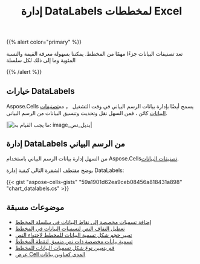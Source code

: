 ﻿---
title: إدارة DataLabels لمخططات Excel
linktitle: تصنيفات البيانات
type: docs
weight: 50
url: /ar/net/insert-datalabels-to-chart/
---
{{% alert color="primary" %}}

تعد تصنيفات البيانات جزءًا مهمًا من المخطط.
يمكننا بسهولة معرفة القيمة والنسبة المئوية وما إلى ذلك لكل سلسلة

{{% /alert %}}

## **خيارات DataLabels**
 Aspose.Cells يسمح أيضًا بإدارة بيانات الرسم البياني في وقت التشغيل ， مع[تصنيفات البيانات](https://reference.aspose.com/cells/net/aspose.cells.charts/datalabels/) كائن ، فمن السهل نقل وتحديث وتنسيق البيانات من الرسم البياني.

|![ما يجب القيام به: image_بديل_نص](chart_datalabels.png)|

## **إدارة DataLabels من الرسم البياني**
 من السهل إدارة بيانات الرسم البياني باستخدام Aspose.Cells[تصنيفات البيانات](https://reference.aspose.com/cells/net/aspose.cells.charts/datalabels/).

يوضح مقتطف الشفرة التالي كيفية إدارة DataLabels:


{{< gist "aspose-cells-gists" "59a1901d62ea9ceb08456a818431a898" "chart_datalabels.cs" >}}

## **موضوعات مسبقة**
- [إضافة تسميات مخصصة إلى نقاط البيانات في سلسلة المخطط](/cells/ar/net/adding-custom-labels-to-data-points-in-the-series-of-the-chart/)
- [تعطيل التفاف النص لتسميات البيانات في المخطط](/cells/ar/net/disable-text-wrapping-for-data-labels-of-the-chart/)
- [تغيير حجم شكل تسمية البيانات للمخطط لاحتواء النص](/cells/ar/net/resize-chart-s-data-label-shape-to-fit-text/)
- [تسمية بيانات مخصصة ذات نص منسق لنقطة المخطط](/cells/ar/net/rich-text-custom-data-label-of-chart-point/)
- [قم بتعيين نوع شكل تسميات البيانات للمخطط](/cells/ar/net/set-the-shape-type-of-data-labels-of-chart/)
- [عرض Cell المدى كعناوين بيانات](/cells/ar/net/showing-cell-range-as-the-data-labels/)
